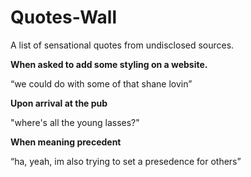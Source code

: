 Quotes-Wall
===========

A list of sensational quotes from undisclosed sources.


**When asked to add some styling on a website.**

“we could do with some of that shane lovin”



**Upon arrival at the pub**

"where's all the young lasses?"


**When meaning precedent**

“ha, yeah, im also trying to set a presedence for others”